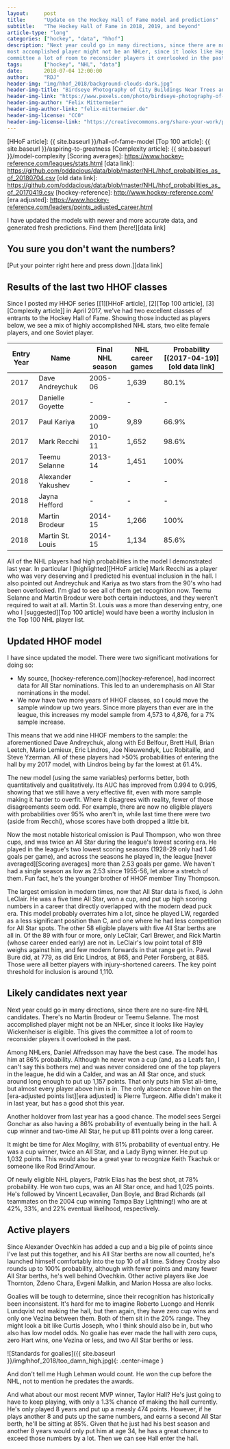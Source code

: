 ```yaml
---
layout:     post
title:      "Update on the Hockey Hall of Fame model and predictions"
subtitle:   "The Hockey Hall of Fame in 2018, 2019, and beyond"
article-type: "long"
categories: ["hockey", "data", "hhof"]
description: "Next year could go in many directions, since there are no sure-fire NHL candidates. There's no Martin Brodeur or Teemu Selanne. The
most accomplished player might not be an NHLer, since it looks like Hayley Wickenheiser is eligible. This gives the
committee a lot of room to reconsider players it overlooked in the past."
tags:       ["hockey", "NHL", "data"]
date:       2018-07-04 12:00:00
author:     "RDJ"
header-img: "img/hhof_2018/background-clouds-dark.jpg"
header-img-title: "Birdseye Photography of City Buildings Near Trees and Mountains"
header-img-link: "https://www.pexels.com/photo/birdseye-photography-of-city-buildings-near-trees-and-mountains-957002/"
header-img-author: "Felix Mittermeier"
header-img-author-link: "felix-mittermeier.de"
header-img-license: "CC0"
header-img-license-link: "https://creativecommons.org/share-your-work/public-domain/cc0/"
---
```


[HHoF article]: {{ site.baseurl }}/hall-of-fame-model
[Top 100 article]: {{ site.baseurl }}/aspiring-to-greatness
[Complexity article]: {{ site.baseurl }}/model-complexity
[Scoring averages]: https://www.hockey-reference.com/leagues/stats.html
[data link]: https://github.com/oddacious/data/blob/master/NHL/hhof_probabilities_as_of_20180704.csv
[old data link]: https://github.com/oddacious/data/blob/master/NHL/hhof_probabilities_as_of_20170419.csv
[hockey-reference]: http://www.hockey-reference.com/
[era adjusted]: https://www.hockey-reference.com/leaders/points_adjusted_career.html

I have updated the models with newer and more accurate data, and generated fresh predictions. Find them
[here!][data link]

## You sure you don't want the numbers?

[Put your pointer right here and press down.][data link]

## Results of the last two HHOF classes

Since I posted my HHOF series \[[1][HHoF article], [2][Top 100 article], [3][Complexity article]\] in April 2017,
we've had two excellent classes of entrants to the Hockey Hall of Fame.
Showing those inducted as players below, we see a mix of highly accomplished NHL stars, two elite female players, and
one Soviet player.

| Entry Year | Name               | Final NHL season | NHL career games | Probability [(2017-04-19)][old data link] |
|------------|--------------------|------------------|------------------|--------------------------|
| 2017       | Dave Andreychuk    | 2005-06          | 1,639             | 80.1%                   |
| 2017       | Danielle Goyette   | -                | -                | -                        |
| 2017       | Paul Kariya        | 2009-10          | 9,89              | 66.9%                   |
| 2017       | Mark Recchi        | 2010-11          | 1,652             | 98.6%                   |
| 2017       | Teemu Selanne      | 2013-14          | 1,451             | 100%                  |
| 2018       | Alexander Yakushev | -                | -                | -                        |
| 2018       | Jayna Hefford      | -                | -                | -                        |
| 2018       | Martin Brodeur     | 2014-15          | 1,266             | 100%                  |
| 2018       | Martin St. Louis   | 2014-15          | 1,134             | 85.6%                   |

All of the NHL players had high probabilities in the model I demonstrated last year. In particular I
[highlighted][HHoF article] Mark
Recchi as a player who was very deserving and I predicted his eventual inclusion in the hall. I also pointed out
Andreychuk and Kariya as two stars from the 90's who had been overlooked. I'm glad to see all of them get recognition
now. Teemu Selanne and Martin Brodeur were both certain inductees, and they weren't required to wait at all. Martin St.
Louis was a more than deserving entry, one who I [suggested][Top 100 article] would have been a worthy inclusion in the Top
100 NHL player list.

## Updated HHOF model

I have since updated the model. There were two significant motivations for doing so:

- My source, [hockey-reference.com][hockey-reference], had incorrect data for All Star nominations. This led to an underemphasis on All Star
nominations in the model.
- We now have two more years of HHOF classes, so I could move the sample window up two years. Since more players than ever
are in the league, this increases my model sample from 4,573 to 4,876, for a 7% sample increase.

This means that we add nine HHOF members to the sample: the aforementioned Dave Andreychuk, along with Ed Belfour, Brett
Hull, Brian Leetch, Mario Lemieux, Eric Lindros, Joe Nieuwendyk, Luc Robitaille, and Steve Yzerman. All of these players
had >50% probabilities of entering the hall by my 2017 model, with Lindros being by far the lowest at 61.4%.

The new model (using the same variables) performs better, both quantitatively and qualitatively. Its AUC has improved
from 0.994 to 0.995, showing that we still have a very effective fit, even with more sample making it harder to overfit.
Where it disagrees with reality, fewer of those disagreements seem odd. For example, there are now no eligible players
with probabilities over 95% who aren't in, while last time there were two (aside from Recchi), whose scores have both dropped a little
bit.

Now the most notable historical omission is Paul Thompson, who won three cups, and was twice an All Star during the
league's lowest scoring era. He played in the league's two lowest scoring seasons (1928-29 only had 1.46 goals per
game), and across the seasons he played in, the league [never averaged][Scoring averages] more than 2.53 goals
 per game. We haven't had a single season as low as 2.53 since 1955-56, let alone a stretch of them. Fun fact, he's the
younger brother of HHOF member Tiny Thompson.

The largest omission in modern times, now that All Star data is fixed, is John LeClair. He was a five time All Star, won
a cup, and put up high scoring numbers in a career that directly overlapped with the modern dead puck era. This model
probably overrates him a lot, since he played LW, regarded as a less significant position than C, and one where he had less
competition for All Star spots. The other 58 eligible players with five All Star berths are all in. Of the 89 with four
or more, only LeClair, Carl Brewer, and Rick Martin (whose career ended early) are not in. 
LeClair's low point total of 819 weighs against him, and few modern forwards in that range get
in. Pavel Bure did, at 779, as did Eric Lindros, at 865, and Peter Forsberg, at 885. Those were all better players with
injury-shortened careers. The key point threshold for inclusion is around 1,110.

## Likely candidates next year

Next year could go in many directions, since there are no sure-fire NHL candidates. There's no Martin Brodeur or Teemu Selanne. The
most accomplished player might not be an NHLer, since it looks like Hayley Wickenheiser is eligible. This gives the
committee a lot of room to reconsider players it overlooked in the past.

Among NHLers, Daniel Alfredsson may have the best case. The model has him at 86% probability. Although he never won a
cup (and, as a Leafs fan, I can't say this bothers me) and was never considered one of the top players in the league, he
did win a Calder, and was an All Star once, and stuck around long enough to put up 1,157 points. That only puts him 51st
all-time, but almost every player above him is in. The only absence above him on the [era-adjusted points list][era adjusted]
is Pierre Turgeon. Alfie didn't make it in last year, but has a good shot this year.

Another holdover from last year has a good chance. The model sees Sergei Gonchar as also having a 86% probability of 
eventually being in the hall. A cup winner and two-time All Star, he put up 811 points over a long career.

It might be time for Alex Mogilny, with 81% probability of eventual entry. He was a cup winner, twice an All Star, and a
Lady Byng winner. He put up 1,032 points. This would also be a great year to recognize Keith Tkachuk or someone like Rod
Brind'Amour.

Of newly eligible NHL players, Patrik Elias has the best shot, at 78% probability. He won two cups, was an All Star
once, and had 1,025 points. He's followed by Vincent Lecavalier, Dan Boyle, and Brad Richards (all teammates on the 2004
cup winning Tampa Bay Lightning!) who are at 42%, 33%, and 22% eventual likelihood, respectively.

## Active players

Since Alexander Ovechkin has added a cup and a big pile of points since I've last put this together, and his All Star berths are
now all counted, he's launched himself comfortably into the top 10 of all time. Sidney Crosby also rounds up to 100% probability,
although with fewer points and many fewer All Star berths, he's well behind Ovechkin. Other active players like Joe Thornton, Zdeno
Chara, Evgeni Malkin, and Marion Hossa are also locks. 

Goalies will be tough to determine, since their recognition has historically been inconsistent. It's hard for me to
imagine Roberto Luongo and Henrik Lundqvist not making the hall, but then again, they have zero cup wins and only one Vezina
between them. Both of them sit in the 20% range. They might look a bit like Curtis Joseph, who I think should also be in,
but who also has low model odds. No goalie has ever made the hall with zero cups, zero Hart wins, one Vezina or less,
and two All Star berths or less.

![Standards for goalies]({{ site.baseurl }}/img/hhof_2018/too_damn_high.jpg){: .center-image }

And don't tell me Hugh Lehman would count. He won the cup before the NHL, not to mention he predates the awards.

And what about our most recent MVP winner, Taylor Hall? He's just going to have to keep playing, with only a 1.3%
chance of making the hall currently. He's only played 8 years and put up a measly 474 points. However, if he plays
another 8 and puts up the same
numbers, and earns a second All Star berth, he'll be sitting at 85%. Given that he just had his best season and another
8 years would only put him at age 34, he has a great chance to exceed those numbers by a lot. Then we can see Hall enter
the hall.
